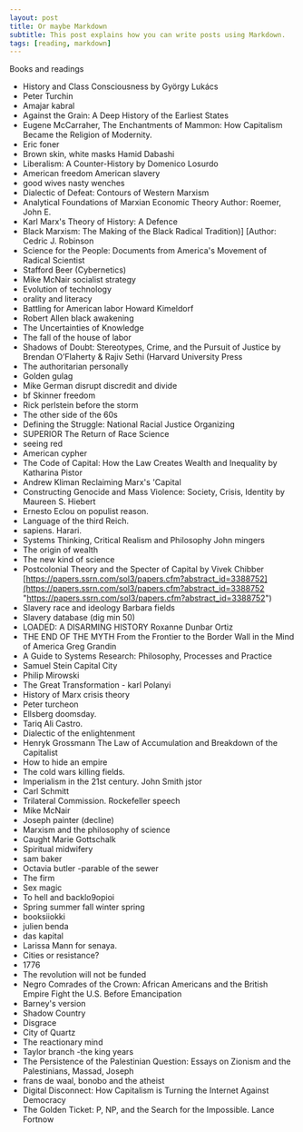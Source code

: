 ```yaml
---
layout: post
title: Or maybe Markdown
subtitle: This post explains how you can write posts using Markdown.
tags: [reading, markdown]
---
```

Books and readings

* History and Class Consciousness by György Lukács
* Peter Turchin
* Amajar kabral
* Against the Grain: A Deep History of the Earliest States
* Eugene McCarraher, The Enchantments of Mammon: How Capitalism Became the Religion of Modernity.
* Eric foner
* Brown skin, white masks Hamid Dabashi
* Liberalism: A Counter-History by Domenico Losurdo
* American freedom American slavery
* good wives nasty wenches
* Dialectic of Defeat: Contours of Western Marxism
* Analytical Foundations of Marxian Economic Theory Author: Roemer, John E.
* Karl Marx's Theory of History: A Defence
* Black Marxism: The Making of the Black Radical Tradition)\] \[Author: Cedric J. Robinson
* Science for the People: Documents from America's Movement of Radical Scientist
* Stafford Beer (Cybernetics)
* Mike McNair socialist strategy
* Evolution of technology
* orality and literacy
* Battling for American labor Howard Kimeldorf
* Robert Allen black awakening
* The Uncertainties of Knowledge
* The fall of the house of labor
* Shadows of Doubt: Stereotypes, Crime, and the Pursuit of Justice by Brendan O’Flaherty & Rajiv Sethi (Harvard University Press
* The authoritarian personally
* Golden gulag
* Mike German disrupt discredit and divide
* bf Skinner freedom
* Rick perlstein before the storm
* The other side of the 60s
* Defining the Struggle: National Racial Justice Organizing
* SUPERIOR The Return of Race Science
* seeing red
* American cypher
* The Code of Capital: How the Law Creates Wealth and Inequality by Katharina Pistor
* Andrew Kliman Reclaiming Marx's 'Capital
* Constructing Genocide and Mass Violence: Society, Crisis, Identity by Maureen S. Hiebert
* Ernesto Eclou on populist reason.
* Language of the third Reich.
* sapiens. Harari.
* Systems Thinking, Critical Realism and Philosophy John mingers
* The origin of wealth
* The new kind of science
* Postcolonial Theory and the Specter of Capital by Vivek Chibber [https://papers.ssrn.com/sol3/papers.cfm?abstract_id=3388752](https://papers.ssrn.com/sol3/papers.cfm?abstract_id=3388752 "https://papers.ssrn.com/sol3/papers.cfm?abstract_id=3388752")
* Slavery race and ideology Barbara fields
* Slavery database (dig min 50)
* LOADED: A DISARMING HISTORY Roxanne Dunbar Ortiz
* THE END OF THE MYTH From the Frontier to the Border Wall in the Mind of America Greg Grandin
* A Guide to Systems Research: Philosophy, Processes and Practice
* Samuel Stein Capital City
* Philip Mirowski
* The Great Transformation - karl Polanyi
* History of Marx crisis theory
* Peter turcheon
* Ellsberg doomsday.
* Tariq Ali Castro.
* Dialectic of the enlightenment
* Henryk Grossmann The Law of Accumulation and Breakdown of the Capitalist
* How to hide an empire
* The cold wars killing fields.
* Imperialism in the 21st century. John Smith jstor
* Carl Schmitt
* Trilateral Commission. Rockefeller speech
* Mike McNair
* Joseph painter (decline)
* Marxism and the philosophy of science
* Caught Marie Gottschalk
* Spiritual midwifery
* sam baker
* Octavia butler -parable of the sewer
* The firm
* Sex magic
* To hell and backlo9opioi
* Spring summer fall winter spring
* booksiiokki
* julien benda
* das kapital
* Larissa Mann for senaya.
* Cities or resistance?
* 1776
* The revolution will not be funded
* Negro Comrades of the Crown: African Americans and the British Empire Fight the U.S. Before Emancipation
* Barney's version
* Shadow Country
* Disgrace
* City of Quartz
* The reactionary mind
* Taylor branch -the king years
* The Persistence of the Palestinian Question: Essays on Zionism and the Palestinians, Massad, Joseph
* frans de waal, bonobo and the atheist
* Digital Disconnect: How Capitalism is Turning the Internet Against Democracy
* The Golden Ticket: P, NP, and the Search for the Impossible. Lance Fortnow
